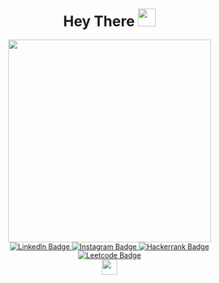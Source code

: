 <!--
<div id="banner" align="center">
  <img src="https://github.com/Anmol-Baranwal/Cool-GIFs-For-GitHub/assets/74038190/d48893bd-0757-481c-8d7e-ba3e163feae7"/>
</div>

<div id="rule" align="center">
  <img src="https://user-images.githubusercontent.com/74038190/212284115-f47cd8ff-2ffb-4b04-b5bf-4d1c14c0247f.gif" width="1000"/>
</div>
-->
<h1 align="center"> Hey There <img src="https://user-images.githubusercontent.com/74038190/214644152-52f47eb3-5e31-4f47-8758-05c9468d5596.gif" height="35"></h1>

<div id="header" align="center">
  <img src="https://user-images.githubusercontent.com/74038190/225813708-98b745f2-7d22-48cf-9150-083f1b00d6c9.gif" width="400"/>
</div>

<div id="badges" align="center">
  <a href="https://www.linkedin.com/in/chirag-chowdhury/">
    <img src="https://img.shields.io/badge/_-LinkedIn-_?style=for-the-badge&logo=linkedin&color=blue" alt="LinkedIn Badge">
  </a>
  <a href="https://www.instagram.com/chirag_chowdhury">
    <img src="https://img.shields.io/badge/_-Instagram-_?style=for-the-badge&logo=instagram&color=pink" alt="Instagram Badge">
  </a>
  <a href="https://www.hackerrank.com/profile/chiragchowdhury1">
    <img src="https://img.shields.io/badge/_-Hackerrank-_?style=for-the-badge&logo=hackerrank&color=gray" alt="Hackerrank Badge">
  </a>
  <a href="https://leetcode.com/u/RougherO/">
    <img src="https://img.shields.io/badge/_-LeetCode-_?style=for-the-badge&logo=leetcode&color=black" alt="Leetcode Badge">
  </a>
</div>

<div align="center">
  <img src="https://komarev.com/ghpvc/?username=RougherO&style=for-the-badge&color=blue" alt="" height=30>
</div>
<!---
RougherO/RougherO is a ✨ special ✨ repository because its `README.md` (this file) appears on your GitHub profile.
You can click the Preview link to take a look at your changes.
<img src="icons/cmake.svg" height=25 width=25>
--->
